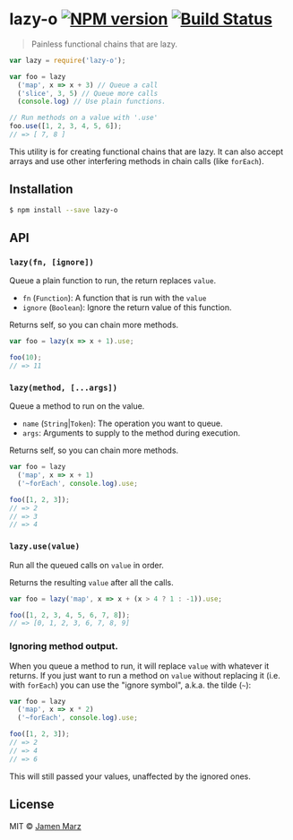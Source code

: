 # lazy-o [![NPM version](https://badge.fury.io/js/lazy-o.svg)](https://npmjs.org/package/lazy-o) [![Build Status](https://travis-ci.org/jamen/lazy-o.svg?branch=master)](https://travis-ci.org/jamen/lazy-o)

> Painless functional chains that are lazy.

```js
var lazy = require('lazy-o');

var foo = lazy
  ('map', x => x + 3) // Queue a call
  ('slice', 3, 5) // Queue more calls
  (console.log) // Use plain functions.

// Run methods on a value with '.use'
foo.use([1, 2, 3, 4, 5, 6]);
// => [ 7, 8 ]
```

This utility is for creating functional chains that are lazy.  It can also accept arrays and use other interfering methods in chain calls (like `forEach`).

## Installation

```sh
$ npm install --save lazy-o
```

## API

### `lazy(fn, [ignore])`
Queue a plain function to run, the return replaces `value`.
 - `fn` (`Function`): A function that is run with the `value`
 - `ignore` (`Boolean`): Ignore the return value of this function.

Returns self, so you can chain more methods.

```js
var foo = lazy(x => x + 1).use;

foo(10);
// => 11
```

### `lazy(method, [...args])`
Queue a method to run on the value.
 - `name` (`String`|`Token`): The operation you want to queue.
 - `args`: Arguments to supply to the method during execution.

Returns self, so you can chain more methods.

```js
var foo = lazy
  ('map', x => x + 1)
  ('~forEach', console.log).use;

foo([1, 2, 3]);
// => 2
// => 3
// => 4
```

### `lazy.use(value)`
Run all the queued calls on `value` in order.

Returns the resulting `value` after all the calls.

```js
var foo = lazy('map', x => x + (x > 4 ? 1 : -1)).use;

foo([1, 2, 3, 4, 5, 6, 7, 8]);
// => [0, 1, 2, 3, 6, 7, 8, 9]
```

### Ignoring method output.
When you queue a method to run, it will replace `value` with whatever it returns.  If you just want to run a method on `value` without replacing it (i.e. with `forEach`) you can use the "ignore symbol", a.k.a. the tilde (`~`):

```js
var foo = lazy
  ('map', x => x * 2)
  ('~forEach', console.log).use;

foo([1, 2, 3]);
// => 2
// => 4
// => 6
```

This will still passed your values, unaffected by the ignored ones.

## License

MIT © [Jamen Marz](https://github.com/jamen)
